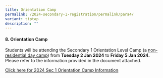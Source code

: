 ```yaml
---
title: Orientation Camp
permalink: /2024-secondary-1-registration/permalink/para4/
variant: tiptap
description: ""
---
```

<h4>8. Orientation Camp</h4><p>Students will be attending the Secondary 1 Orientation Level Camp (a <u>non-residential day camp</u>) from <strong>Tuesday 2 Jan 2024</strong> to <strong>Friday 5 Jan 2024.</strong> Please refer to the information provided in the document attached.</p><p><a href="/files/2024_S1_Orientation_Level_Camp_Info_.pdf" rel="noopener noreferrer nofollow" target="_blank">Click here for 2024 Sec 1 Orientation Camp Information</a></p>